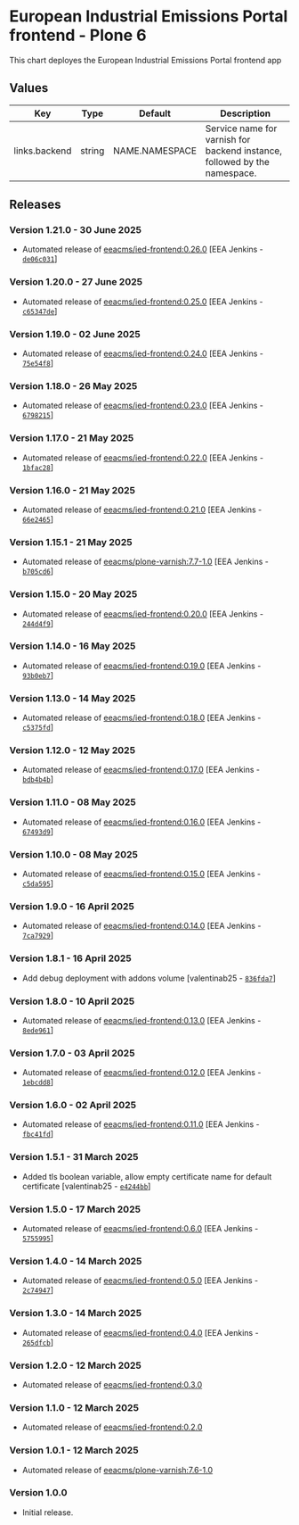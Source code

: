 # European Industrial Emissions Portal frontend - Plone 6

This chart deployes the European Industrial Emissions Portal frontend app

## Values

| Key           | Type   | Default        | Description                                                               |
| ------------- | ------ | -------------- | ------------------------------------------------------------------------- |
| links.backend | string | NAME.NAMESPACE | Service name for varnish for backend instance, followed by the namespace. |

## Releases

### Version 1.21.0 - 30 June 2025
- Automated release of [eeacms/ied-frontend:0.26.0](https://github.com/eea/ied-frontend/releases) [EEA Jenkins - [`de06c031`](https://github.com/eea/helm-charts/commit/de06c031a51db1ebb1e4b3dae3b2b5f35f1e67ec)]

### Version 1.20.0 - 27 June 2025
- Automated release of [eeacms/ied-frontend:0.25.0](https://github.com/eea/ied-frontend/releases) [EEA Jenkins - [`c65347de`](https://github.com/eea/helm-charts/commit/c65347de9b974923047320d9eed1837604707079)]

### Version 1.19.0 - 02 June 2025
- Automated release of [eeacms/ied-frontend:0.24.0](https://github.com/eea/ied-frontend/releases) [EEA Jenkins - [`75e54f8`](https://github.com/eea/helm-charts/commit/75e54f87c9c4565a1d3e27d83e23cac0a41432fd)]

### Version 1.18.0 - 26 May 2025
- Automated release of [eeacms/ied-frontend:0.23.0](https://github.com/eea/ied-frontend/releases) [EEA Jenkins - [`6798215`](https://github.com/eea/helm-charts/commit/679821511ddcb50c96f012d4fa8021069e89b44e)]

### Version 1.17.0 - 21 May 2025
- Automated release of [eeacms/ied-frontend:0.22.0](https://github.com/eea/ied-frontend/releases) [EEA Jenkins - [`1bfac28`](https://github.com/eea/helm-charts/commit/1bfac28f2bcf70eb7523d187b4164590ad5e1903)]

### Version 1.16.0 - 21 May 2025
- Automated release of [eeacms/ied-frontend:0.21.0](https://github.com/eea/ied-frontend/releases) [EEA Jenkins - [`66e2465`](https://github.com/eea/helm-charts/commit/66e24658af93dc52e4037a121443bdeadc81efec)]

### Version 1.15.1 - 21 May 2025
- Automated release of [eeacms/plone-varnish:7.7-1.0](https://github.com/eea/plone-varnish/releases) [EEA Jenkins - [`b705cd6`](https://github.com/eea/helm-charts/commit/b705cd61bf6d3c95952c84e240e18c11995f73d4)]

### Version 1.15.0 - 20 May 2025
- Automated release of [eeacms/ied-frontend:0.20.0](https://github.com/eea/ied-frontend/releases) [EEA Jenkins - [`244d4f9`](https://github.com/eea/helm-charts/commit/244d4f96889f25b7a75fee164b432def943e16b0)]

### Version 1.14.0 - 16 May 2025
- Automated release of [eeacms/ied-frontend:0.19.0](https://github.com/eea/ied-frontend/releases) [EEA Jenkins - [`93b0eb7`](https://github.com/eea/helm-charts/commit/93b0eb7c0404568ddf95a85f061f337a7e9e4fa3)]

### Version 1.13.0 - 14 May 2025
- Automated release of [eeacms/ied-frontend:0.18.0](https://github.com/eea/ied-frontend/releases) [EEA Jenkins - [`c5375fd`](https://github.com/eea/helm-charts/commit/c5375fd36b57f09973a83bc91e379aef21801ecc)]

### Version 1.12.0 - 12 May 2025
- Automated release of [eeacms/ied-frontend:0.17.0](https://github.com/eea/ied-frontend/releases) [EEA Jenkins - [`bdb4b4b`](https://github.com/eea/helm-charts/commit/bdb4b4bcb080030405fe3e3c37ff5bf8ec110b1a)]

### Version 1.11.0 - 08 May 2025
- Automated release of [eeacms/ied-frontend:0.16.0](https://github.com/eea/ied-frontend/releases) [EEA Jenkins - [`67493d9`](https://github.com/eea/helm-charts/commit/67493d9f42542d79fc37cf050a231c4f755a1302)]

### Version 1.10.0 - 08 May 2025
- Automated release of [eeacms/ied-frontend:0.15.0](https://github.com/eea/ied-frontend/releases) [EEA Jenkins - [`c5da595`](https://github.com/eea/helm-charts/commit/c5da595199bcff9e9ff69f0beb7693de83430be5)]

### Version 1.9.0 - 16 April 2025
- Automated release of [eeacms/ied-frontend:0.14.0](https://github.com/eea/ied-frontend/releases) [EEA Jenkins - [`7ca7929`](https://github.com/eea/helm-charts/commit/7ca7929ab2e001c17c9a124d540fc983c7942ed7)]

### Version 1.8.1 - 16 April 2025
- Add debug deployment with addons volume [valentinab25 - [`836fda7`](https://github.com/eea/helm-charts/commit/836fda73df60fe3b19941fe5e2e23f5cf9a985f2)]

### Version 1.8.0 - 10 April 2025
- Automated release of [eeacms/ied-frontend:0.13.0](https://github.com/eea/ied-frontend/releases) [EEA Jenkins - [`8ede961`](https://github.com/eea/helm-charts/commit/8ede961ab31350dcc2bf01e0dbd5234316d4df66)]

### Version 1.7.0 - 03 April 2025
- Automated release of [eeacms/ied-frontend:0.12.0](https://github.com/eea/ied-frontend/releases) [EEA Jenkins - [`1ebcdd8`](https://github.com/eea/helm-charts/commit/1ebcdd83ce715962583e6440bd26d158c0131bbd)]

### Version 1.6.0 - 02 April 2025
- Automated release of [eeacms/ied-frontend:0.11.0](https://github.com/eea/ied-frontend/releases) [EEA Jenkins - [`fbc41fd`](https://github.com/eea/helm-charts/commit/fbc41fd8b7bb6304c6a1bc4410ba74da4b47d56d)]

### Version 1.5.1 - 31 March 2025
- Added tls boolean variable, allow empty certificate name for default certificate [valentinab25 - [`e4244bb`](https://github.com/eea/helm-charts/commit/e4244bb8fcce600d111d7cac20b0206cd294944a)]

### Version 1.5.0 - 17 March 2025
- Automated release of [eeacms/ied-frontend:0.6.0](https://github.com/eea/ied-frontend/releases) [EEA Jenkins - [`5755995`](https://github.com/eea/helm-charts/commit/575599536abda06edd3a58ddd24c82d8229d0bd3)]

### Version 1.4.0 - 14 March 2025
- Automated release of [eeacms/ied-frontend:0.5.0](https://github.com/eea/ied-frontend/releases) [EEA Jenkins - [`2c74947`](https://github.com/eea/helm-charts/commit/2c74947424f8a6d5049736b368c3579f05bc2c83)]

### Version 1.3.0 - 14 March 2025
- Automated release of [eeacms/ied-frontend:0.4.0](https://github.com/eea/ied-frontend/releases) [EEA Jenkins - [`265dfcb`](https://github.com/eea/helm-charts/commit/265dfcbca605c5473fed6f77a280bb3b361666a6)]

### Version 1.2.0 - 12 March 2025
- Automated release of [eeacms/ied-frontend:0.3.0](https://github.com/eea/ied-frontend/releases)

### Version 1.1.0 - 12 March 2025
- Automated release of [eeacms/ied-frontend:0.2.0](https://github.com/eea/ied-frontend/releases)

### Version 1.0.1 - 12 March 2025
- Automated release of [eeacms/plone-varnish:7.6-1.0](https://github.com/eea/plone-varnish/releases)

### Version 1.0.0

- Initial release.
